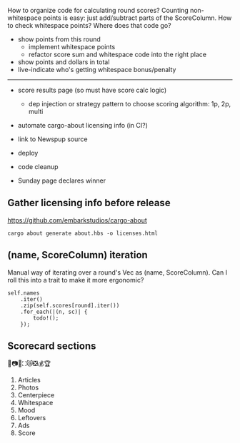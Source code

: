 How to organize code for calculating round scores?
Counting non-whitespace points is easy: just add/subtract parts of the ScoreColumn. How to check whitespace points? Where does that code go?

* show points from this round
    * implement whitespace points
    * refactor score sum and whitespace code into the right place
* show points and dollars in total
* live-indicate who's getting whitespace bonus/penalty

---

* score results page (so must have score calc logic)
    * dep injection or strategy pattern to choose scoring algorithm: 1p, 2p, multi
* automate cargo-about licensing info (in CI?)
* link to Newspup source
* deploy

* code cleanup
* Sunday page declares winner

## Gather licensing info before release
https://github.com/embarkstudios/cargo-about

    cargo about generate about.hbs -o licenses.html

## (name, ScoreColumn) iteration
Manual way of iterating over a round's Vec as (name, ScoreColumn). Can I roll this into a trait to make it more ergonomic?

```
self.names
    .iter()
    .zip(self.scores[round].iter())
    .for_each(|(n, sc)| {
        todo!();
    });
```

## Scorecard sections
📰📷🌟⛶😿❎💰🏆
1. Articles
2. Photos
3. Centerpiece
4. Whitespace
5. Mood
6. Leftovers
7. Ads
8. Score